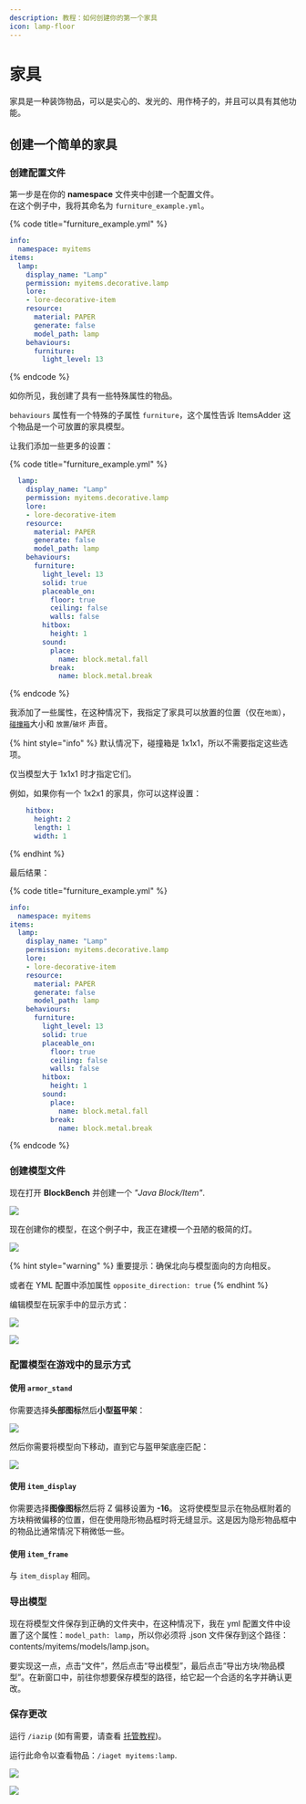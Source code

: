 ```yaml
---
description: 教程：如何创建你的第一个家具
icon: lamp-floor
---
```


# 家具

家具是一种装饰物品，可以是实心的、发光的、用作椅子的，并且可以具有其他功能。

## 创建一个简单的家具

### 创建配置文件

第一步是在你的 **namespace** 文件夹中创建一个配置文件。\
在这个例子中，我将其命名为 `furniture_example.yml`。

{% code title="furniture_example.yml" %}
```yaml
info:
  namespace: myitems
items:
  lamp:
    display_name: "Lamp"
    permission: myitems.decorative.lamp
    lore:
    - lore-decorative-item
    resource:
      material: PAPER
      generate: false
      model_path: lamp
    behaviours:
      furniture:
        light_level: 13
```
{% endcode %}

如你所见，我创建了具有一些特殊属性的物品。

`behaviours` 属性有一个特殊的子属性 `furniture`，这个属性告诉 ItemsAdder 这个物品是一个可放置的家具模型。

让我们添加一些更多的设置：

{% code title="furniture_example.yml" %}
```yaml
  lamp:
    display_name: "Lamp"
    permission: myitems.decorative.lamp
    lore:
    - lore-decorative-item
    resource:
      material: PAPER
      generate: false
      model_path: lamp
    behaviours:
      furniture:
        light_level: 13
        solid: true
        placeable_on:
          floor: true
          ceiling: false
          walls: false
        hitbox:
          height: 1
        sound:
          place:
            name: block.metal.fall
          break:
            name: block.metal.break
```
{% endcode %}

我添加了一些属性，在这种情况下，我指定了家具可以放置的位置（仅在`地面`），[`碰撞箱`](advanced-furniture-properties/furniture-collisions.md)大小和 `放置`/`破坏` 声音。

{% hint style="info" %}
默认情况下，碰撞箱是 1x1x1，所以不需要指定这些选项。

仅当模型大于 1x1x1 时才指定它们。

例如，如果你有一个 1x2x1 的家具，你可以这样设置：

```yaml
    hitbox:
      height: 2
      length: 1
      width: 1
```
{% endhint %}

最后结果：

{% code title="furniture_example.yml" %}
```yaml
info:
  namespace: myitems
items:
  lamp:
    display_name: "Lamp"
    permission: myitems.decorative.lamp
    lore:
    - lore-decorative-item
    resource:
      material: PAPER
      generate: false
      model_path: lamp
    behaviours:
      furniture:
        light_level: 13
        solid: true
        placeable_on:
          floor: true
          ceiling: false
          walls: false
        hitbox:
          height: 1
        sound:
          place:
            name: block.metal.fall
          break:
            name: block.metal.break
```
{% endcode %}

### 创建模型文件

现在打开 **BlockBench** 并创建一个 _"Java Block/Item"_.

![](<../../.gitbook/assets/image (49) (1) (1) (1).png>)

现在创建你的模型，在这个例子中，我正在建模一个丑陋的极简的灯。

![](<../../.gitbook/assets/image (47) (1) (1) (1).png>)

{% hint style="warning" %}
重要提示：确保北向与模型面向的方向相反。

或者在 YML 配置中添加属性 `opposite_direction: true`
{% endhint %}

编辑模型在玩家手中的显示方式：

![](<../../.gitbook/assets/image (46) (1) (1).png>)

![](<../../.gitbook/assets/image (48) (1) (1) (1).png>)

### 配置模型在游戏中的显示方式

#### 使用 `armor_stand`

你需要选择**头部图标**然后**小型盔甲架**：

![](<../../.gitbook/assets/image (41) (1) (1) (1).png>)

然后你需要将模型向下移动，直到它与盔甲架底座匹配：

![](<../../.gitbook/assets/image (42) (1).png>)

#### 使用 `item_display`

你需要选择**图像图标**然后将 Z 偏移设置为 **-16**。
这将使模型显示在物品框附着的方块稍微偏移的位置，但在使用隐形物品框时将无缝显示。这是因为隐形物品框中的物品比通常情况下稍微低一些。

#### 使用 `item_frame`

与 `item_display` 相同。

### 导出模型

现在将模型文件保存到正确的文件夹中，在这种情况下，我在 yml 配置文件中设置了这个属性：`model_path: lamp`，所以你必须将 .json 文件保存到这个路径：contents/myitems/models/lamp.json。

要实现这一点，点击“文件”，然后点击“导出模型”，最后点击“导出方块/物品模型”。在新窗口中，前往你想要保存模型的路径，给它起一个合适的名字并确认更改。

### 保存更改

运行 `/iazip` (如有需要，请查看 [托管教程](../resourcepack-hosting/))。

运行此命令以查看物品：`/iaget myitems:lamp`.

![](<../../.gitbook/assets/image (50) (1) (1) (1) (1) (1).png>)

![](<../../.gitbook/assets/image (44) (1) (1).png>)

